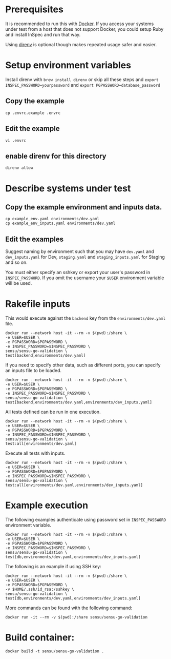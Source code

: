 # Prerequisites

It is recommended to run this with
[Docker](https://docs.docker.com/get-docker/). If you access your
systems under test from a host that does not support Docker, you could
setup Ruby and install InSpec and run that way.

Using [direnv](https://direnv.net/) is optional though makes repeated
usage safer and easier.

# Setup environment variables

Install direnv with `brew install direnv` or skip all these steps and `export INSPEC_PASSWORD=yourpassword` and `export PGPASSWORD=database_password`

## Copy the example

```
cp .envrc.example .envrc
```

## Edit the example

```
vi .envrc
```

## enable direnv for this directory

```
direnv allow
```

# Describe systems under test

## Copy the example environment and inputs data.

```
cp example_env.yaml environments/dev.yaml
cp example_env_inputs.yaml environments/dev.yaml
```

## Edit the examples

Suggest naming by environment such that you may have `dev.yaml` and
`dev_inputs.yaml` for Dev, `staging.yaml` and `staging_inputs.yaml` for
Staging and so on.

You must either specify an sshkey or export your user's password in
`INSPEC_PASSWORD`. If you omit the username your `$USER` environment
variable will be used.

# Rakefile inputs

This would execute against the `backend` key from the `environments/dev.yaml` file.

```
docker run --network host -it --rm -v $(pwd):/share \
-e USER=$USER \
-e PGPASSWORD=$PGPASSWORD \
-e INSPEC_PASSWORD=$INSPEC_PASSWORD \
sensu/sensu-go-validation \
test[backend,environments/dev.yaml]
```

If you need to specify other data, such as different ports, you can specify an
inputs file to be loaded.

```
docker run --network host -it --rm -v $(pwd):/share \
-e USER=$USER \
-e PGPASSWORD=$PGPASSWORD \
-e INSPEC_PASSWORD=$INSPEC_PASSWORD \
sensu/sensu-go-validation \
test[backend,environments/dev.yaml,environments/dev_inputs.yaml]
```

All tests defined can be run in one execution.

```
docker run --network host -it --rm -v $(pwd):/share \
-e USER=$USER \
-e PGPASSWORD=$PGPASSWORD \
-e INSPEC_PASSWORD=$INSPEC_PASSWORD \
sensu/sensu-go-validation \
test:all[environments/dev.yaml]
```

Execute all tests with inputs.

```
docker run --network host -it --rm -v $(pwd):/share \
-e USER=$USER \
-e PGPASSWORD=$PGPASSWORD \
-e INSPEC_PASSWORD=$INSPEC_PASSWORD \
sensu/sensu-go-validation \
test:all[environments/dev.yaml,environments/dev_inputs.yaml]
```

# Example execution

The following examples authenticate using password set in `INSPEC_PASSWORD` environment variable.

```
docker run --network host -it --rm -v $(pwd):/share \
-e USER=$USER \
-e PGPASSWORD=$PGPASSWORD \
-e INSPEC_PASSWORD=$INSPEC_PASSWORD \
sensu/sensu-go-validation \
test[db,environments/dev.yaml,environments/dev_inputs.yaml]
```

The following is an example if using SSH key:

```
docker run --network host -it --rm -v $(pwd):/share \
-e USER=$USER \
-e PGPASSWORD=$PGPASSWORD \
-v $HOME/.ssh/id_rsa:/sshkey \
sensu/sensu-go-validation \
test[db,environments/dev.yaml,environments/dev_inputs.yaml]
```

More commands can be found with the following command:

```
docker run -it --rm -v $(pwd):/share sensu/sensu-go-validation
```

# Build container:

```
docker build -t sensu/sensu-go-validation .
```